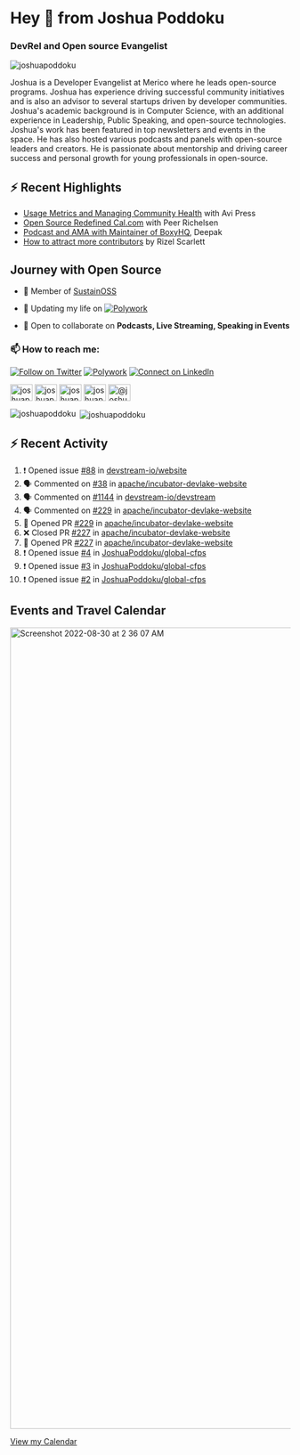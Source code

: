 <h1 align="left">Hey 👋 from Joshua Poddoku</h1>
<h3 align="left">DevRel and Open source Evangelist</h3>

<p align="left"> <img src="https://komarev.com/ghpvc/?username=joshuapoddoku&label=Profile%20views&color=0e75b6&style=flat" alt="joshuapoddoku" /> </p>

Joshua is a Developer Evangelist at Merico where he leads open-source programs. Joshua has experience driving successful community initiatives and is also an advisor to several startups driven by developer communities. Joshua's academic background is in Computer Science, with an additional experience in Leadership, Public Speaking, and open-source technologies. Joshua's work has been featured in top newsletters and events in the space. He has also hosted various podcasts and panels with open-source leaders and creators. He is passionate about mentorship and driving career success and personal growth for young professionals in open-source.

## :zap: Recent Highlights

- [Usage Metrics and Managing Community Health](https://www.youtube.com/watch?v=9-F_2GslGiE) with Avi Press
- [Open Source Redefined Cal.com](https://www.youtube.com/watch?v=HQ9jYOFfCg0) with Peer Richelsen
- [Podcast and AMA with Maintainer of BoxyHQ](https://www.youtube.com/watch?v=SCCBjOSLsK0), Deepak 
- [How to attract more contributors](https://www.youtube.com/watch?v=j-DjYOt6gOs) by Rizel Scarlett

## Journey with Open Source

- 🌱 Member of [SustainOSS](https://discourse.sustainoss.org/u/joshuapoddoku/summary)

- 📝 Updating my life on [![Polywork](https://img.shields.io/badge/--polywork?label=Polywork&logo=Polywork&style=social)](https://www.polywork.com/joshuapod)
 
- 💬 Open to collaborate on **Podcasts, Live Streaming, Speaking in Events**

### 📫 How to reach me:

[![Follow on Twitter](https://img.shields.io/badge/--twitter?label=Twitter&logo=Twitter&style=social)](https://twitter.com/JoshuaPoddoku)  [![Polywork](https://img.shields.io/badge/--polywork?label=Polywork&logo=Polywork&style=social)](https://www.polywork.com/joshuapod) [![Connect on LinkedIn](https://img.shields.io/badge/--linkedin?label=LinkedIn&logo=LinkedIn&style=social)](https://www.linkedin.com/in/joshuapod)


<p align="left">
<a href="https://codepen.io/joshuapoddoku" target="blank"><img align="center" src="https://cdn.jsdelivr.net/npm/simple-icons@3.0.1/icons/codepen.svg" alt="joshuapoddoku" height="30" width="40" /></a>
<a href="https://dev.to/joshuapoddoku" target="blank"><img align="center" src="https://cdn.jsdelivr.net/npm/simple-icons@3.0.1/icons/dev-dot-to.svg" alt="joshuapoddoku" height="30" width="40" /></a>
<a href="https://codesandbox.com/joshuapoddoku" target="blank"><img align="center" src="https://cdn.jsdelivr.net/npm/simple-icons@3.0.1/icons/codesandbox.svg" alt="joshuapoddoku" height="30" width="40" /></a>
<a href="https://instagram.com/the_wittymentor" target="blank"><img align="center" src="https://cdn.jsdelivr.net/npm/simple-icons@3.0.1/icons/instagram.svg" alt="joshuapoddoku" height="30" width="40" /></a>
<a href="https://medium.com/@joshuapod" target="blank"><img align="center" src="https://cdn.jsdelivr.net/npm/simple-icons@3.0.1/icons/medium.svg" alt="@joshuapod" height="30" width="40" /></a>
</p>


<p><img align="left" src="https://github-readme-stats.vercel.app/api/top-langs?username=joshuapoddoku&show_icons=true&locale=en&layout=compact" alt="joshuapoddoku" /></p>

<p>&nbsp;<img align="center" src="https://github-readme-stats.vercel.app/api?username=joshuapoddoku&show_icons=true&locale=en" alt="joshuapoddoku" /></p>

## :zap: Recent Activity

<!--START_SECTION:activity-->
1. ❗️ Opened issue [#88](https://github.com/devstream-io/website/issues/88) in [devstream-io/website](https://github.com/devstream-io/website)
2. 🗣 Commented on [#38](https://github.com/apache/incubator-devlake-website/issues/38) in [apache/incubator-devlake-website](https://github.com/apache/incubator-devlake-website)
3. 🗣 Commented on [#1144](https://github.com/devstream-io/devstream/issues/1144) in [devstream-io/devstream](https://github.com/devstream-io/devstream)
4. 🗣 Commented on [#229](https://github.com/apache/incubator-devlake-website/issues/229) in [apache/incubator-devlake-website](https://github.com/apache/incubator-devlake-website)
5. 💪 Opened PR [#229](https://github.com/apache/incubator-devlake-website/pull/229) in [apache/incubator-devlake-website](https://github.com/apache/incubator-devlake-website)
6. ❌ Closed PR [#227](https://github.com/apache/incubator-devlake-website/pull/227) in [apache/incubator-devlake-website](https://github.com/apache/incubator-devlake-website)
7. 💪 Opened PR [#227](https://github.com/apache/incubator-devlake-website/pull/227) in [apache/incubator-devlake-website](https://github.com/apache/incubator-devlake-website)
8. ❗️ Opened issue [#4](https://github.com/JoshuaPoddoku/global-cfps/issues/4) in [JoshuaPoddoku/global-cfps](https://github.com/JoshuaPoddoku/global-cfps)
9. ❗️ Opened issue [#3](https://github.com/JoshuaPoddoku/global-cfps/issues/3) in [JoshuaPoddoku/global-cfps](https://github.com/JoshuaPoddoku/global-cfps)
10. ❗️ Opened issue [#2](https://github.com/JoshuaPoddoku/global-cfps/issues/2) in [JoshuaPoddoku/global-cfps](https://github.com/JoshuaPoddoku/global-cfps)
<!--END_SECTION:activity-->

## Events and Travel Calendar
<img width="1440" alt="Screenshot 2022-08-30 at 2 36 07 AM" src="https://user-images.githubusercontent.com/31725457/187299035-79305247-dda2-4264-b352-17154d498cba.png">

[View my Calendar](https://calendar.google.com/calendar/embed?src=kn998onh29klft2csbbuh4qun0%40group.calendar.google.com&ctz=Asia%2FKolkata "@embed")
